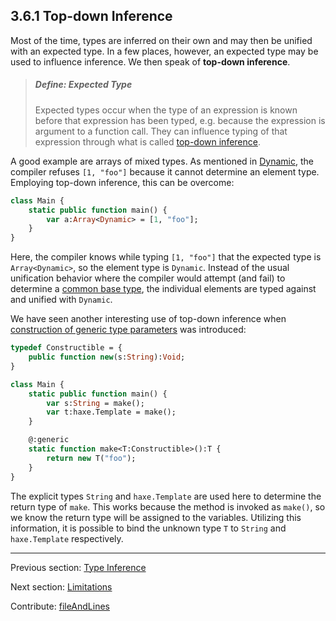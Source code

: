 ## 3.6.1 Top-down Inference

Most of the time, types are inferred on their own and may then be unified with an expected type. In a few places, however, an expected type may be used to influence inference. We then speak of **top-down inference**.

> ##### Define: Expected Type
>
> Expected types occur when the type of an expression is known before that expression has been typed, e.g. because the expression is argument to a function call. They can influence typing of that expression through what is called [top-down inference](type-system-top-down-inference.md).


A good example are arrays of mixed types. As mentioned in [Dynamic](types-dynamic.md), the compiler refuses `[1, "foo"]` because it cannot determine an element type. Employing top-down inference, this can be overcome:

```haxe
class Main {
	static public function main() {
		var a:Array<Dynamic> = [1, "foo"];
	}
}
```

Here, the compiler knows while typing `[1, "foo"]` that the expected type is `Array<Dynamic>`, so the element type is `Dynamic`. Instead of the usual unification behavior where the compiler would attempt (and fail) to determine a [common base type](type-system-unification-common-base-type.md), the individual elements are typed against and unified with `Dynamic`.

We have seen another interesting use of top-down inference when [construction of generic type parameters](type-system-generic-type-parameter-construction.md) was introduced:

```haxe
typedef Constructible = {
	public function new(s:String):Void;
}

class Main {
	static public function main() {
		var s:String = make();
		var t:haxe.Template = make();
	}

	@:generic
	static function make<T:Constructible>():T {
		return new T("foo");
	}
}
```

The explicit types `String` and `haxe.Template` are used here to determine the return type of `make`. This works because the method is invoked as `make()`, so we know the return type will be assigned to the variables. Utilizing this information, it is possible to bind the unknown type `T` to `String` and `haxe.Template` respectively.

---

Previous section: [Type Inference](type-system-type-inference.md)

Next section: [Limitations](type-system-inference-limitations.md)

Contribute: [fileAndLines](https://github.com/HaxeFoundation/HaxeManual/blob/master/03-type-system.tex#L336-336)